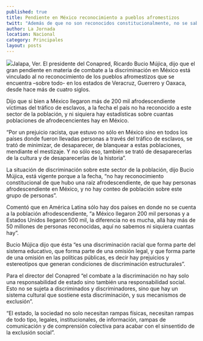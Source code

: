```yaml
---
published: true
title: Pendiente en México reconocimiento a pueblos afromestizos
twitt: "Además de que no son reconocidos constitucionalmente, no se sabe cuántos afrodecencientes viven en el país, indicó el presidente del Conapred."
author: La Jornada
location: Nacional
category: Principales
layout: posts
---
```


![](http://i.imgur.com/dNPdwrUm.jpg)Jalapa, Ver. El presidente del Conapred, Ricardo Bucio Mújica, dijo que el gran pendiente en materia de combate a la discriminación en México está vinculado al no reconocimiento de los pueblos afromestizos que se encuentra –sobre todo- en los estados de Veracruz, Guerrero y Oaxaca, desde hace más de cuatro siglos.

Dijo que si bien a México llegaron más de 200 mil afrodescendiente víctimas del tráfico de esclavos, a la fecha el país no ha reconocido a este sector de la población, y ni siquiera hay estadísticas sobre cuantas poblaciones de afrodecencientes hay en México.

“Por un prejuicio racista, que estuvo no sólo en México sino en todos los países donde fueron llevadas personas a través del tráfico de esclavos, se trató de minimizar, de desaparecer, de blanquear a estas poblaciones, mendiante el mestizaje. Y no sólo eso, también se trató de desaparecerlas de la cultura y de desaparecerlas de la historia”.

La situación de discriminación sobre este sector de la población, dijo Bucio Mújica, está vigente porque a la fecha, “no hay reconocimiento constitucional de que hubo una raíz afrodescendiente, de que hay personas afrodescendiente en México, y no hay conteo de población sobre este grupo de personas”.

Comentó que en América Latina sólo hay dos países en donde no se cuenta a la población afrodescendiente, “a México llegaron 200 mil personas y a Estados Unidos llegaron 500 mil, la diferencia no es mucha, allá hay más de 50 millones de personas reconocidas, aquí no sabemos ni siquiera cuantas hay”.

Bucio Mújica dijo que ésta “es una discriminación racial que forma parte del sistema educativo, que forma parte de una omisión legal, y que forma parte de una omisión en las políticas públicas, es decir hay prejuicios y estereotipos que generan condiciones de discriminación estructurales”.

Para el director del Conapred “el combate a la discriminación no hay solo una responsabilidad de estado sino también una responsabilidad social. Esto no se sujeta a discriminados y discriminadores, sino que hay un sistema cultural que sostiene esta discriminación, y sus mecanismos de exclusión”.

“El estado, la sociedad no solo necesitan rampas físicas, necesitan rampas de todo tipo, legales, institucionales, de información, rampas de comunicación y de comprensión colectiva para acabar con el sinsentido de la exclusión social”.
